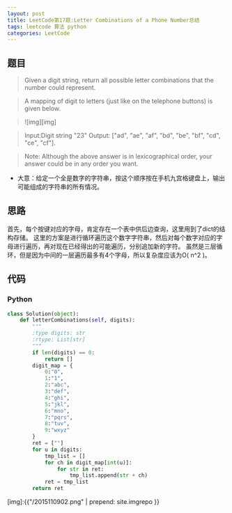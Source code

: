 ```yaml
---
layout: post
title: LeetCode第17题:Letter Combinations of a Phone Number总结
tags: leetcode 算法 python
categories: LeetCode
---
```

## 题目
> Given a digit string, return all possible letter combinations that the number could represent.

>A mapping of digit to letters (just like on the telephone buttons) is given below.

> ![img][img]

>Input:Digit string "23"
Output: ["ad", "ae", "af", "bd", "be", "bf", "cd", "ce", "cf"].

> Note:
Although the above answer is in lexicographical order, your answer could be in any order you want.

* 大意：给定一个全是数字的字符串，按这个顺序按在手机九宫格键盘上，输出可能组成的字符串的所有情况。

## 思路
首先，每个按键对应的字母，肯定存在一个表中供后边查询，这里用到了dict的结构存储。
这里的方案是进行循环遍历这个数字字符串，然后对每个数字对应的字母进行遍历，再对现在已经得出的可能遍历，分别追加新的字符。
虽然是三层循环，但是因为中间的一层遍历最多有4个字母，所以复杂度应该为O( n^2 )。

## 代码
### Python
~~~python
class Solution(object):
    def letterCombinations(self, digits):
        """
        :type digits: str
        :rtype: List[str]
        """
        if len(digits) == 0:
            return []
        digit_map = {
            0:"0",
            1:"1",
            2:"abc",
            3:"def",
            4:"ghi",
            5:"jkl",
            6:"mno",
            7:"pqrs",
            8:"tuv",
            9:"wxyz"
        }
        ret = [""]
        for u in digits:
            tmp_list = []
            for ch in digit_map[int(u)]:
                for str in ret:
                    tmp_list.append(str + ch)
            ret = tmp_list
        return ret
~~~

[img]:{{"/2015110902.png" | prepend: site.imgrepo }}
